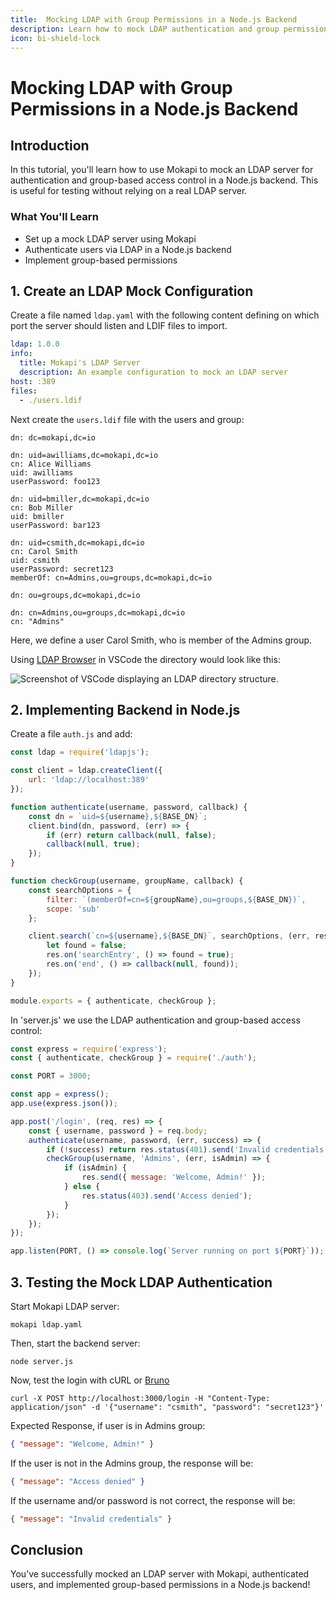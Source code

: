 ```yaml
---
title:  Mocking LDAP with Group Permissions in a Node.js Backend
description: Learn how to mock LDAP authentication and group permission using Mokapi and a Node.js backend.
icon: bi-shield-lock
---
```


# Mocking LDAP with Group Permissions in a Node.js Backend

## Introduction

In this tutorial, you'll learn how to use Mokapi to mock an LDAP server for authentication and group-based access 
control in a Node.js backend. This is useful for testing without relying on a real LDAP 
server.

### What You'll Learn

- Set up a mock LDAP server using Mokapi
- Authenticate users via LDAP in a Node.js backend
- Implement group-based permissions

## 1. Create an LDAP Mock Configuration

Create a file named `ldap.yaml` with the following content defining on which port the server
should listen and LDIF files to import. 

```yaml tab=ldap.yaml
ldap: 1.0.0
info:
  title: Mokapi's LDAP Server
  description: An example configuration to mock an LDAP server
host: :389
files:
  - ./users.ldif
```

Next create the `users.ldif` file with the users and group:

```ldif tab=users.ldif
dn: dc=mokapi,dc=io

dn: uid=awilliams,dc=mokapi,dc=io
cn: Alice Williams
uid: awilliams
userPassword: foo123

dn: uid=bmiller,dc=mokapi,dc=io
cn: Bob Miller
uid: bmiller
userPassword: bar123

dn: uid=csmith,dc=mokapi,dc=io
cn: Carol Smith
uid: csmith
userPassword: secret123
memberOf: cn=Admins,ou=groups,dc=mokapi,dc=io

dn: ou=groups,dc=mokapi,dc=io

dn: cn=Admins,ou=groups,dc=mokapi,dc=io
cn: "Admins"
```

Here, we define a user Carol Smith, who is member of the Admins group.

Using [LDAP Browser](https://marketplace.visualstudio.com/items?itemName=fengtan.ldap-explorer) in VSCode the directory would look like this:

<img src="./vscode-ldap-browse-example.png" alt="Screenshot of VSCode displaying an LDAP directory structure." />

## 2. Implementing Backend in Node.js

Create a file `auth.js` and add:

```javascript
const ldap = require('ldapjs');

const client = ldap.createClient({
    url: 'ldap://localhost:389'
});

function authenticate(username, password, callback) {
    const dn = `uid=${username},${BASE_DN}`;
    client.bind(dn, password, (err) => {
        if (err) return callback(null, false);
        callback(null, true);
    });
}

function checkGroup(username, groupName, callback) {
    const searchOptions = {
        filter: `(memberOf=cn=${groupName},ou=groups,${BASE_DN})`,
        scope: 'sub'
    };

    client.search(`cn=${username},${BASE_DN}`, searchOptions, (err, res) => {
        let found = false;
        res.on('searchEntry', () => found = true);
        res.on('end', () => callback(null, found));
    });
}

module.exports = { authenticate, checkGroup };
```

In 'server.js' we use the LDAP authentication and group-based access control:

```javascript tab=server.js
const express = require('express');
const { authenticate, checkGroup } = require('./auth');

const PORT = 3000;

const app = express();
app.use(express.json());

app.post('/login', (req, res) => {
    const { username, password } = req.body;
    authenticate(username, password, (err, success) => {
        if (!success) return res.status(401).send('Invalid credentials');
        checkGroup(username, 'Admins', (err, isAdmin) => {
            if (isAdmin) {
                res.send({ message: 'Welcome, Admin!' });
            } else {
                res.status(403).send('Access denied');
            }
        });
    });
});

app.listen(PORT, () => console.log(`Server running on port ${PORT}`));
```

## 3. Testing the Mock LDAP Authentication 

Start Mokapi LDAP server:

```shell
mokapi ldap.yaml
```

Then, start the backend server:

```shell
node server.js
```

Now, test the login with cURL or [Bruno](https://www.usebruno.com/) 

```shell
curl -X POST http://localhost:3000/login -H "Content-Type: application/json" -d '{"username": "csmith", "password": "secret123"}'
```

Expected Response, if user is in Admins group:

```json
{ "message": "Welcome, Admin!" }
```

If the user is not in the Admins group, the response will be:

```json
{ "message": "Access denied" }
```

If the username and/or password is not correct, the response will be:

```json
{ "message": "Invalid credentials" }
```

## Conclusion

You’ve successfully mocked an LDAP server with Mokapi, authenticated users, and 
implemented group-based permissions in a Node.js backend!